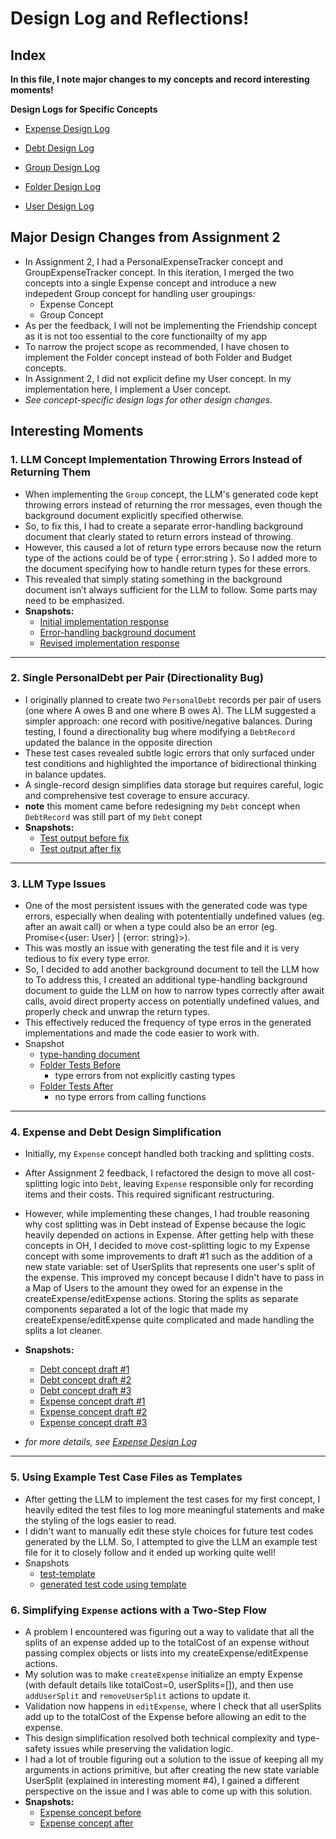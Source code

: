 # Design Log and Reflections!

## Index

**In this file, I note major changes to my concepts and record interesting moments!**

**Design Logs for Specific Concepts**

- [Expense Design Log](concepts/Expense/designLog.md)

- [Debt Design Log](concepts/Debt/designLog.md)

- [Group Design Log](concepts/Group/designLog.md)

- [Folder Design Log](concepts/Folder/designLog.md)

- [User Design Log](concepts/User/designLog.md)


## Major Design Changes from Assignment 2

- In Assignment 2, I had a PersonalExpenseTracker concept and GroupExpenseTracker concept. In this iteration, I merged the two concepts into a single Expense concept and introduce a new indepedent Group concept for handling user groupings:
  - Expense Concept
  - Group Concept
- As per the feedback, I will not be implementing the Friendship concept as it is not too essential to the core functionailty of my app
- To narrow the project scope as recommended, I have chosen to implement the Folder concept instead of both Folder and Budget concepts.
- In Assignment 2, I did not explicit define my User concept. In my implementation here, I implement a User concept.
- *See concept-specific design logs for other design changes.*

## Interesting Moments

### 1. LLM Concept Implementation Throwing Errors Instead of Returning Them
- When implementing the `Group` concept, the LLM's generated code kept throwing errors instead of returning the rror messages, even though the background document explicitly specified otherwise.
- So, to fix this, I had to create a separate error-handling background document that clearly stated to return errors instead of throwing.
- However, this caused a lot of return type errors because now the return type of the actions could be of type { error:string }. So I added more to the document specifying how to handle return types for these errors.
- This revealed that simply stating something in the background document isn’t always sufficient for the LLM to follow. Some parts may need to be emphasized.
- **Snapshots:**
  - [Initial implementation response](../context/design/concepts/Group/implementation.md/steps/response.d2658328.md)
  - [Error-handling background document](../context/design/background/error-handling.md/steps/_.context/design/background/error-handling.md/steps/_.6bcaafd9.md)
  - [Revised implementation response](../context/design/concepts/Group/implementation.md/steps/response.423f9afa.md)

---

### 2. Single PersonalDebt per Pair (Directionality Bug)
- I originally planned to create two `PersonalDebt` records per pair of users (one where A owes B and one where B owes A). The LLM suggested a simpler approach: one record with positive/negative balances. During testing, I found a directionality bug where modifying a `DebtRecord` updated the balance in the opposite direction
- These test cases revealed subtle logic errors that only surfaced under test conditions and highlighted the importance of bidirectional thinking in balance updates.
- A single-record design simplifies data storage but requires careful, logic and comprehensive test coverage to ensure accuracy.
- **note** this moment came before redesigning my `Debt` concept when `DebtRecord` was still part of my `Debt` conept
- **Snapshots:**
  - [Test output before fix](../context/design/concepts/Debt/outputLog.md/steps/_.3c877b75.md)
  - [Test output after fix](../context/design/concepts/Debt/outputLog.md/steps/_.80284904.md)

---

### 3. LLM Type Issues
- One of the most persistent issues with the generated code was type errors, especially when dealing with potententially undefined values (eg. after an await call) or when a type could also be an error (eg. Promise<{user: User} | {error: string}>).
- This was mostly an issue with generating the test file and it is very tedious to fix every type error.
- So, I decided to add another background document to tell the LLM how to To address this, I created an additional type-handling background document to guide the LLM on how to narrow types correctly after await calls, avoid direct property access on potentially undefined values, and properly check and unwrap the return types.
- This effectively reduced the frequency of type erros in the generated implementations and made the code easier to work with.
- Snapshot
  - [type-handing document](../context/design/background/type-handling.md/steps/_.5bd11313.md)
  - [Folder Tests Before](../context/design/concepts/Folder/testing.md/steps/file.7a87dacf.md)
    - type errors from not explicitly casting types
  - [Folder Tests After](../context/design/concepts/Folder/testing.md/steps/file.741311dd.md)
    - no type errors from calling functions
---
### 4. Expense and Debt Design Simplification
- Initially, my `Expense` concept handled both tracking and splitting costs.
- After Assignment 2 feedback, I refactored the design to move all cost-splitting logic into `Debt`, leaving `Expense` responsible only for recording items and their costs. This required significant restructuring.
- However, while implementing these changes, I had trouble reasoning why cost splitting was in Debt instead of Expense because the logic heavily depended on actions in Expense. After getting help with these concepts in OH, I decided to move cost-splitting logic to my Expense concept with some improvements to draft #1 such as the addition of a new state variable: set of UserSplits that represents one user's split of the expense. This improved my concept because I didn't have to pass in a Map of Users to the amount they owed for an expense in the createExpense/editExpense actions. Storing the splits as separate components separated a lot of the logic that made my createExpense/editExpense quite complicated and made handling the splits a lot cleaner.
- **Snapshots:**
  - [Debt concept draft #1](../context/design/concepts/Debt/initialConcept.md/steps/_.f5ae342d.md)
  - [Debt concept draft #2](../context/design/concepts/Debt/Debt.md/steps/concept.b99abe8d.md)
  - [Debt concept draft #3](../context/design/concepts/Debt/Debt.md/steps/concept.36930f55.md)
  - [Expense concept draft #1](../context/design/concepts/Expense/Expense.md/steps/concept.811ad7ba.md)
  - [Expense concept draft #2](../context/design/concepts/Expense/Expense.md/steps/concept.b47a8368.md)
  - [Expense concept draft #3](../context/design/concepts/Expense/Expense.md/steps/concept.9a4d8404.md)

- *for more details, see [Expense Design Log](concepts/Expense/designLog.md)*

---

### 5. Using Example Test Case Files as Templates
- After getting the LLM to implement the test cases for my first concept, I heavily edited the test files to log more meaningful statements and make the styling of the logs easier to read.
- I didn't want to manually edit these style choices for future test codes generated by the LLM. So, I attempted to give the LLM an example test file for it to closely follow and it ended up working quite well!
- Snapshots
    - [test-template](../context/design/background/test-template.md/steps/_.c1a67ee1.md)
    - [generated test code using template](../context/design/concepts/Folder/testing.md/steps/file.56ee342f.md)


### 6. Simplifying `Expense` actions with a Two-Step Flow
- A problem I encountered was figuring out a way to validate that all the splits of an expense added up to the totalCost of an expense without passing complex objects or lists into my createExpense/editExpense actions.
- My solution was to make `createExpense` initialize an empty Expense (with default details like totalCost=0, userSplits=[]), and then use `addUserSplit` and `removeUserSplit` actions to update it.
- Validation now happens in `editExpense`, where I check that all userSplits add up to the totalCost of the Expense before allowing an edit to the expense.
- This design simplification resolved both technical complexity and type-safety issues while preserving the validation logic.
- I had a lot of trouble figuring out a solution to the issue of keeping all my arguments in actions primitive, but after creating the new state variable UserSplit (explained in interesting moment #4), I gained a different perspective on the issue and I was able to come up with this solution.
- **Snapshots:**
  - [Expense concept before](../context/design/concepts/Expense/Expense.md/steps/concept.d9175486.md)
  - [Expense concept after](../context/design/concepts/Expense/Expense.md/steps/concept.4c331251.md)
